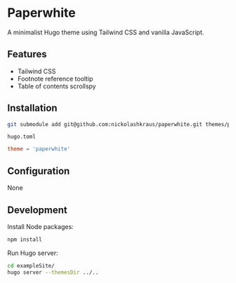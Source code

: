 # Paperwhite

A minimalist Hugo theme using Tailwind CSS and vanilla JavaScript.

## Features

- Tailwind CSS
- Footnote reference tooltip
- Table of contents scrollspy

## Installation

```bash
git submodule add git@github.com:nickolashkraus/paperwhite.git themes/paperwhite
```

`hugo.toml`

```toml
theme = 'paperwhite'
```

## Configuration

None

## Development

Install Node packages:

```bash
npm install
```

Run Hugo server:

```bash
cd exampleSite/
hugo server --themesDir ../..
```
